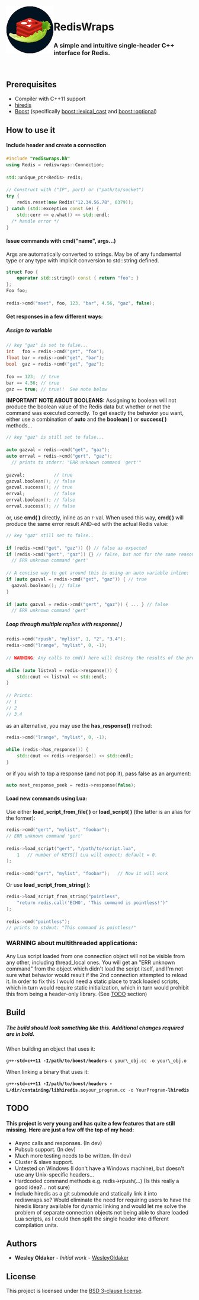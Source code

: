 <img align="left" src="logo.png" />

# RedisWraps
### A simple and intuitive single-header C++ interface for Redis.
<br/>

## Prerequisites
- Compiler with C++11 support
- [hiredis](https://github.com/redis/hiredis)
- [Boost](http://www.boost.org/) (specifically [boost::lexical\_cast](http://www.boost.org/doc/libs/release/libs/lexical_cast/) and [boost::optional](http://www.boost.org/doc/libs/release/lib/optional/))

## How to use it
#### Include header and create a connection

```C++
#include "rediswraps.hh"
using Redis = rediswraps::Connection;

std::unique_ptr<Redis> redis;

// Construct with ("IP", port) or ("path/to/socket")
try {
	redis.reset(new Redis("12.34.56.78", 6379));
} catch (std::exception const &e) {
	std::cerr << e.what() << std::endl;
  /* handle error */
}
```

#### Issue commands with cmd("name", args...)

Args are automatically converted to strings.
May be of any fundamental type or any type with implicit conversion to std::string defined.

```C++
struct Foo {
	operator std::string() const { return "foo"; }
};
Foo foo;

redis->cmd("mset", foo, 123, "bar", 4.56, "gaz", false);
```

#### Get responses in a few different ways:
##### Assign to variable

```C++
// key "gaz" is set to false...
int   foo = redis->cmd("get", "foo");
float bar = redis->cmd("get", "bar");
bool  gaz = redis->cmd("get", "gaz");

foo == 123;  // true
bar == 4.56; // true
gaz == true; // true!!  See note below
```

**IMPORTANT NOTE ABOUT BOOLEANS:** Assigning to boolean will not produce the boolean value of the Redis data but whether or not the command was executed correctly.
To get exactly the behavior you want, either use a combination of **auto** and the **boolean( )** or **success( )** methods...

```C++
// key "gaz" is still set to false...

auto gazval = redis->cmd("get", "gaz");
auto errval = redis->cmd("gert", "gaz");
  // prints to stderr: "ERR unknown command 'gert'"

gazval;           // true
gazval.boolean(); // false
gazval.success(); // true
errval;           // false
errval.boolean(); // false
errval.success(); // false
```

or, use **cmd( )** directly, inline as an r-val.
When used this way, **cmd( )** will produce the same error result AND-ed with the actual Redis value:

```C++
// key "gaz" still set to false..

if (redis->cmd("get", "gaz")) {} // false as expected
if (redis->cmd("gert", "gaz")) {} // false, but not for the same reason...
  // ERR unknown command 'gert'

// A concise way to get around this is using an auto variable inline:
if (auto gazval = redis->cmd("get", "gaz")) { // true
  gazval.boolean(); // false
}

if (auto gazval = redis->cmd("gert", "gaz")) { ... } // false
  // ERR unknown command 'gert'
```

##### Loop through multiple replies with response( )

```C++
redis->cmd("rpush", "mylist", 1, "2", "3.4");
redis->cmd("lrange", "mylist", 0, -1);

// WARNING: Any calls to cmd() here will destroy the results of the previous lrange call!

while (auto listval = redis->response()) {
	std::cout << listval << std::endl;
}

// Prints:
// 1
// 2
// 3.4
```

as an alternative, you may use the **has\_response()** method:

```C++
redis->cmd("lrange", "mylist", 0, -1);

while (redis->has_response()) {
	std::cout << redis->response() << std::endl;
}
```

or if you wish to top a response (and not pop it), pass false as an argument:

```C++
auto next_response_peek = redis->response(false);
```

#### Load new commands using Lua:

Use either **load\_script\_from\_file( )** or **load\_script( )** (the latter is an alias for the former):

```C++
redis->cmd("gert", "mylist", "foobar");
// ERR unknown command 'gert'

redis->load_script("gert", "/path/to/script.lua",
	1   // number of KEYS[] Lua will expect; default = 0.
);

redis->cmd("gert", "mylist", "foobar");   // Now it will work
```

Or use **load\_script\_from\_string( )**:

```C++
redis->load_script_from_string("pointless", 
	"return redis.call('ECHO', 'This command is pointless!')"
);

redis->cmd("pointless");
// prints to stdout: "This command is pointless!"
```

### WARNING about multithreaded applications:
Any Lua script loaded from one connection object will not be visible from any other, including thread\_local ones.
You will get an "ERR unknown command" from the object which didn't load the script itself, and I'm not sure what behavior would result if the 2nd connection attempted to reload it.
In order to fix this I would need a static place to track loaded scripts, which in turn would require static initialization, which in 
turn would prohibit this from being a header-only library.  (See [TODO](#TODO) section)

## Build

##### The build should look something like this.  Additional changes required are in bold.
When building an object that uses it:

`g++`**`-std=c++11 -I/path/to/boost/headers`**`-c your\_obj.cc -o your\_obj.o`

When linking a binary that uses it:

`g++`**`-std=c++11 -I/path/to/boost/headers -L/dir/containing/libhiredis.so`**`your_program.cc -o YourProgram`**`-lhiredis`**

## TODO

#### This project is very young and has quite a few features that are still missing.  Here are just a few off the top of my head:

- Async calls and responses. (In dev)
- Pubsub support. (In dev)
- Much more testing needs to be written. (In dev)
- Cluster & slave support.
- Untested on Windows (I don't have a Windows machine), but doesn't use any Unix-specific headers...
- Hardcoded command methods e.g. redis->rpush(...) (Is this really a good idea?... not sure)
- Include hiredis as a git submodule and statically link it into rediswraps.so?  Would eliminate the need for requiring users to have the hiredis library available for dynamic linking and would let me solve the problem of separate connection objects not being able to share loaded Lua scripts, as I could then split the single header into different compilation units.

## Authors

* **Wesley Oldaker** - *Initial work* - [WesleyOldaker](https://github.com/woldaker)

## License

This project is licensed under the [BSD 3-clause license](LICENSE).
